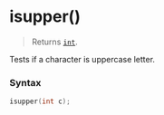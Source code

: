 # isupper()

> Returns [`int`](/data-types/int/).

Tests if a character is uppercase letter.

### Syntax

```c
isupper(int c);
```